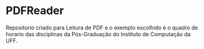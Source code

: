 # PDFReader
Repositorio criado para Leitura de PDF e o exemplo escolhido é o quadro de horario das disciplinas da Pós-Graduação do Instituto de Computação da UFF.
